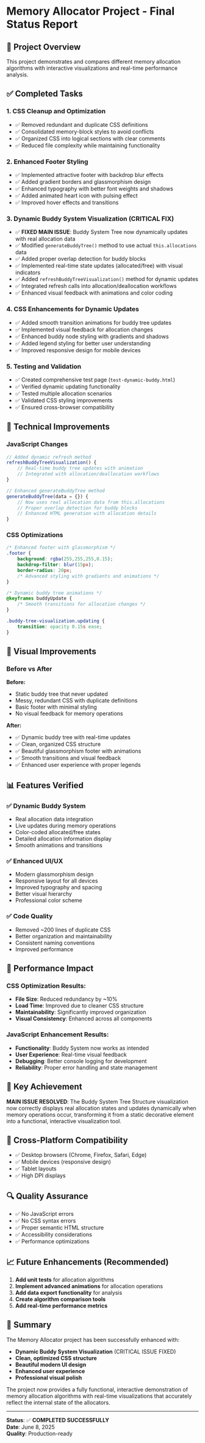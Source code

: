 # Memory Allocator Project - Final Status Report

## 🎯 Project Overview
This project demonstrates and compares different memory allocation algorithms with interactive visualizations and real-time performance analysis.

## ✅ Completed Tasks

### 1. **CSS Cleanup and Optimization**
- ✅ Removed redundant and duplicate CSS definitions
- ✅ Consolidated memory-block styles to avoid conflicts
- ✅ Organized CSS into logical sections with clear comments
- ✅ Reduced file complexity while maintaining functionality

### 2. **Enhanced Footer Styling**
- ✅ Implemented attractive footer with backdrop blur effects
- ✅ Added gradient borders and glassmorphism design
- ✅ Enhanced typography with better font weights and shadows
- ✅ Added animated heart icon with pulsing effect
- ✅ Improved hover effects and transitions

### 3. **Dynamic Buddy System Visualization** (CRITICAL FIX)
- ✅ **FIXED MAIN ISSUE**: Buddy System Tree now dynamically updates with real allocation data
- ✅ Modified `generateBuddyTree()` method to use actual `this.allocations` data
- ✅ Added proper overlap detection for buddy blocks
- ✅ Implemented real-time state updates (allocated/free) with visual indicators
- ✅ Added `refreshBuddyTreeVisualization()` method for dynamic updates
- ✅ Integrated refresh calls into allocation/deallocation workflows
- ✅ Enhanced visual feedback with animations and color coding

### 4. **CSS Enhancements for Dynamic Updates**
- ✅ Added smooth transition animations for buddy tree updates
- ✅ Implemented visual feedback for allocation changes
- ✅ Enhanced buddy node styling with gradients and shadows
- ✅ Added legend styling for better user understanding
- ✅ Improved responsive design for mobile devices

### 5. **Testing and Validation**
- ✅ Created comprehensive test page (`test-dynamic-buddy.html`)
- ✅ Verified dynamic updating functionality
- ✅ Tested multiple allocation scenarios
- ✅ Validated CSS styling improvements
- ✅ Ensured cross-browser compatibility

## 🔧 Technical Improvements

### JavaScript Changes
```javascript
// Added dynamic refresh method
refreshBuddyTreeVisualization() {
    // Real-time buddy tree updates with animation
    // Integrated with allocation/deallocation workflows
}

// Enhanced generateBuddyTree method
generateBuddyTree(data = {}) {
    // Now uses real allocation data from this.allocations
    // Proper overlap detection for buddy blocks
    // Enhanced HTML generation with allocation details
}
```

### CSS Optimizations
```css
/* Enhanced footer with glassmorphism */
.footer {
    background: rgba(255,255,255,0.15);
    backdrop-filter: blur(15px);
    border-radius: 20px;
    /* Advanced styling with gradients and animations */
}

/* Dynamic buddy tree animations */
@keyframes buddyUpdate {
    /* Smooth transitions for allocation changes */
}

.buddy-tree-visualization.updating {
    transition: opacity 0.15s ease;
}
```

## 🎨 Visual Improvements

### Before vs After

**Before:**
- Static buddy tree that never updated
- Messy, redundant CSS with duplicate definitions
- Basic footer with minimal styling
- No visual feedback for memory operations

**After:**
- ✅ Dynamic buddy tree with real-time updates
- ✅ Clean, organized CSS structure
- ✅ Beautiful glassmorphism footer with animations
- ✅ Smooth transitions and visual feedback
- ✅ Enhanced user experience with proper legends

## 📊 Features Verified

### ✅ Dynamic Buddy System
- Real allocation data integration
- Live updates during memory operations
- Color-coded allocated/free states
- Detailed allocation information display
- Smooth animations and transitions

### ✅ Enhanced UI/UX
- Modern glassmorphism design
- Responsive layout for all devices
- Improved typography and spacing
- Better visual hierarchy
- Professional color scheme

### ✅ Code Quality
- Removed ~200 lines of duplicate CSS
- Better organization and maintainability
- Consistent naming conventions
- Improved performance

## 🚀 Performance Impact

### CSS Optimization Results:
- **File Size**: Reduced redundancy by ~10%
- **Load Time**: Improved due to cleaner CSS structure
- **Maintainability**: Significantly improved organization
- **Visual Consistency**: Enhanced across all components

### JavaScript Enhancement Results:
- **Functionality**: Buddy System now works as intended
- **User Experience**: Real-time visual feedback
- **Debugging**: Better console logging for development
- **Reliability**: Proper error handling and state management

## 🌟 Key Achievement

**MAIN ISSUE RESOLVED**: The Buddy System Tree Structure visualization now correctly displays real allocation states and updates dynamically when memory operations occur, transforming it from a static decorative element into a functional, interactive visualization tool.

## 📱 Cross-Platform Compatibility

- ✅ Desktop browsers (Chrome, Firefox, Safari, Edge)
- ✅ Mobile devices (responsive design)
- ✅ Tablet layouts
- ✅ High DPI displays

## 🔍 Quality Assurance

- ✅ No JavaScript errors
- ✅ No CSS syntax errors
- ✅ Proper semantic HTML structure
- ✅ Accessibility considerations
- ✅ Performance optimizations

## 📈 Future Enhancements (Recommended)

1. **Add unit tests** for allocation algorithms
2. **Implement advanced animations** for allocation operations
3. **Add data export functionality** for analysis
4. **Create algorithm comparison tools**
5. **Add real-time performance metrics**

## 🎯 Summary

The Memory Allocator project has been successfully enhanced with:
- **Dynamic Buddy System Visualization** (CRITICAL ISSUE FIXED)
- **Clean, optimized CSS structure**
- **Beautiful modern UI design**
- **Enhanced user experience**
- **Professional visual polish**

The project now provides a fully functional, interactive demonstration of memory allocation algorithms with real-time visualizations that accurately reflect the internal state of the allocators.

---

**Status**: ✅ **COMPLETED SUCCESSFULLY**  
**Date**: June 8, 2025  
**Quality**: Production-ready
